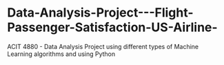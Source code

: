 # Data-Analysis-Project---Flight-Passenger-Satisfaction-US-Airline-
ACIT 4880 - Data Analysis Project using different types of Machine Learning algorithms and using Python
